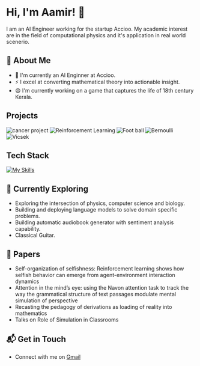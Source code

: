 # Hi, I'm Aamir! 👋

I am an AI Engineer working for the startup Accioo. My academic interest are in the field of computational physics and it's application in real world scenerio.

<!--
![Aamirs's Stats](https://github-readme-stats.vercel.app/api?username=aamirsahil&theme=vue-dark&show_icons=true&hide_border=true&count_private=true)
-->

## 🚀 About Me

- 🔭 I'm currently an AI Enginner at Accioo.
- ⚡ I excel at converting mathematical theory into actionable insight.
- 😄 I'm currently working on a game that captures the life of 18th century Kerala.

## Projects

![cancer project](https://github.com/aamirsahil/aamirsahil/images/wsi.png?raw=true)
![Reinforcement Learning](https://github.com/aamirsahil/aamirsahil/images/rl.png?raw=true)
![Foot ball](https://github.com/aamirsahil/aamirsahil/images/football.png?raw=true)
![Bernoulli](https://github.com/aamirsahil/aamirsahil/images/bernoulli.png?raw=true)
![Vicsek](https://github.com/aamirsahil/aamirsahil/images/vicsek.png?raw=true)


## Tech Stack
[![My Skills](https://skillicons.dev/icons?i=tensorflow,sklearn,py,cpp,unity,js,html,css)](https://skillicons.dev)

## 🌱 Currently Exploring

- Exploring the intersection of physics, computer science and biology.
- Building and deploying language models to solve domain specific problems.
- Building automatic audiobook generator with sentiment analysis capability.
- Classical Guitar.

 ## 📝 Papers

- Self-organization of selfishness: Reinforcement learning shows how selfish behavior can emerge
from agent-environment interaction dynamics
- Attention in the mind’s eye: using the Navon attention task to track the way the grammatical
structure of text passages modulate mental simulation of perspective
- Recasting the pedagogy of derivations as loading of reality into mathematics
- Talks on Role of Simulation in Classrooms


## 📬 Get in Touch

- Connect with me on [Gmail](notifysahil@gmail.com)

<!--

Here are some ideas to get you started:

- 🔭 I’m currently working on ...
- 🌱 I’m currently learning ...
- 👯 I’m looking to collaborate on ...
- 🤔 I’m looking for help with ...
- 💬 Ask me about ...
- 📫 How to reach me: ...
- 😄 Pronouns: ...
- ⚡ Fun fact: ...
-->
